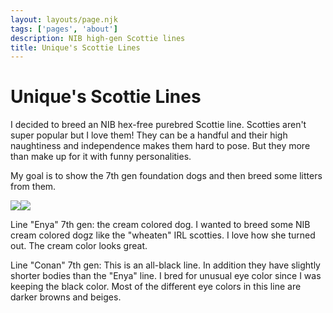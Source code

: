 ```yaml
---
layout: layouts/page.njk
tags: ['pages', 'about']
description: NIB high-gen Scottie lines
title: Unique's Scottie Lines
---
```


# Unique's Scottie Lines

I decided to breed an NIB hex-free purebred Scottie line. Scotties aren't super popular but I love them! They can be a handful and their high naughtiness and independence makes them hard to pose. But they more than make up for it with funny personalities. 

My goal is to show the 7th gen foundation dogs and then breed some litters from them.

<img src="https://cdn.glitch.com/e8c48446-7221-44a1-aabd-d809cd1d1e34%2Funique-scottie-enya.png?v=1625534779876" class="pixel"><img src="https://cdn.glitch.com/e8c48446-7221-44a1-aabd-d809cd1d1e34%2Funique-scottie-conan.png?v=1625534782774" class="pixel">

Line "Enya" 7th gen: the cream colored dog. I wanted to breed some NIB cream colored dogz like the "wheaten" IRL scotties. I love how she turned out. The cream color looks great.

Line "Conan" 7th gen: This is an all-black line. In addition they have slightly shorter bodies than the "Enya" line. I bred for unusual eye color since I was keeping the black color. Most of the different eye colors in this line are darker browns and beiges. 